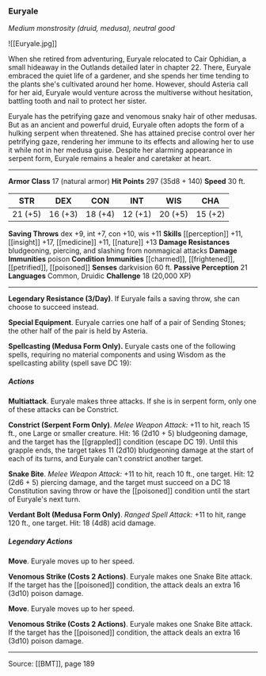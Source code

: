 ### Euryale
_Medium monstrosity (druid, medusa), neutral good_

![[Euryale.jpg]]

When she retired from adventuring, Euryale relocated to Cair Ophidian, a small hideaway in the Outlands detailed later in chapter 22. There, Euryale embraced the quiet life of a gardener, and she spends her time tending to the plants she's cultivated around her home. However, should Asteria call for her aid, Euryale would venture across the multiverse without hesitation, battling tooth and nail to protect her sister.

Euryale has the petrifying gaze and venomous snaky hair of other medusas. But as an ancient and powerful druid, Euryale often adopts the form of a hulking serpent when threatened. She has attained precise control over her petrifying gaze, rendering her immune to its effects and allowing her to use it while not in her medusa guise. Despite her alarming appearance in serpent form, Euryale remains a healer and caretaker at heart.




---

**Armor Class** 17 (natural armor)
**Hit Points** 297 (35d8 + 140)
**Speed** 30 ft.

| STR     | DEX     | CON     | INT     | WIS     | CHA     |
|---------|---------|---------|---------|---------|---------|
| 21 (+5) | 16 (+3) | 18 (+4) | 12 (+1) | 20 (+5) | 15 (+2) |

**Saving Throws** dex +9, int +7, con +10, wis +11
**Skills** [[perception]] +11, [[insight]] +17, [[medicine]] +11, [[nature]] +13
**Damage Resistances** bludgeoning, piercing, and slashing from nonmagical attacks
**Damage Immunities** poison
**Condition Immunities** [[charmed]], [[frightened]], [[petrified]], [[poisoned]]
**Senses** darkvision 60 ft.
**Passive Perception** 21
**Languages** Common, Druidic
**Challenge** 18 (20,000 XP)

---

**Legendary Resistance (3/Day)**. If Euryale fails a saving throw, she can choose to succeed instead.

**Special Equipment**. Euryale carries one half of a pair of Sending Stones; the other half of the pair is held by Asteria.

**Spellcasting (Medusa Form Only).** Euryale casts one of the following spells, requiring no material components and using Wisdom as the spellcasting ability (spell save DC 19):

##### Actions
**Multiattack**. Euryale makes three attacks. If she is in serpent form, only one of these attacks can be Constrict.

**Constrict (Serpent Form Only)**. _Melee Weapon Attack:_ +11 to hit, reach 15 ft., one Large or smaller creature. Hit: 16 (2d10 + 5) bludgeoning damage, and the target has the [[grappled]] condition (escape DC 19). Until this grapple ends, the target takes 11 (2d10) bludgeoning damage at the start of each of its turns, and Euryale can't constrict another target.

**Snake Bite**. _Melee Weapon Attack:_ +11 to hit, reach 10 ft., one target. Hit: 12 (2d6 + 5) piercing damage, and the target must succeed on a DC 18 Constitution saving throw or have the [[poisoned]] condition until the start of Euryale's next turn.

**Verdant Bolt (Medusa Form Only)**. _Ranged Spell Attack:_ +11 to hit, range 120 ft., one target. Hit: 18 (4d8) acid damage.

##### Legendary Actions
**Move**. Euryale moves up to her speed.

**Venomous Strike (Costs 2 Actions)**. Euryale makes one Snake Bite attack. If the target has the [[poisoned]] condition, the attack deals an extra 16 (3d10) poison damage.

**Move**. Euryale moves up to her speed.

**Venomous Strike (Costs 2 Actions)**. Euryale makes one Snake Bite attack. If the target has the [[poisoned]] condition, the attack deals an extra 16 (3d10) poison damage.


---

Source: [[BMT]], page 189